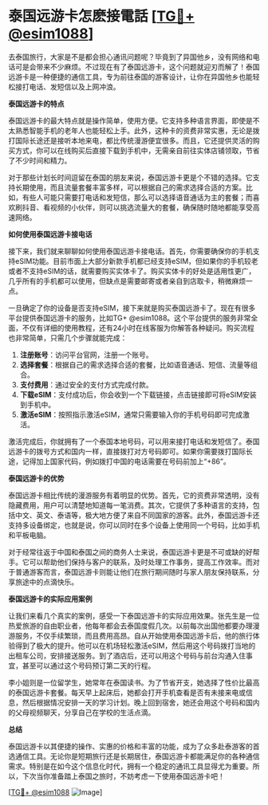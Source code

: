 # 泰国远游卡怎麽接電話 [[TG💪+ @esim1088](https://t.me/s/esim1088)]

去泰国旅行，大家是不是都会担心通讯问题呢？毕竟到了异国他乡，没有网络和电话可是会带来不少麻烦。不过现在有了泰国远游卡，这个问题就迎刃而解了！泰国远游卡是一种便捷的通信工具，专为前往泰国的游客设计，让你在异国他乡也能轻松接打电话、发短信以及上网冲浪。

**泰国远游卡的特点**

泰国远游卡的最大特点就是操作简单，使用方便。它支持多种语言界面，即使是不太熟悉智能手机的老年人也能轻松上手。此外，这种卡的资费非常实惠，无论是拨打国际长途还是接听本地来电，都比传统漫游便宜很多。而且，它还提供灵活的购买方式，你可以在线购买后直接下载到手机中，无需亲自前往实体店铺领取，节省了不少时间和精力。

对于那些计划长时间逗留在泰国的朋友来说，泰国远游卡更是个不错的选择。它支持长期使用，而且流量套餐丰富多样，可以根据自己的需求选择合适的方案。比如，有些人可能只需要打电话和发短信，那么可以选择语音通话为主的套餐；而喜欢刷抖音、看视频的小伙伴，则可以挑选流量大的套餐，确保随时随地都能享受高速网络。

**如何使用泰国远游卡接电话**

接下来，我们就来聊聊如何使用泰国远游卡接电话。首先，你需要确保你的手机支持eSIM功能。目前市面上大部分新款手机都已经支持eSIM，但如果你的手机较老或者不支持eSIM的话，就需要购买实体卡了。购买实体卡的好处是适用性更广，几乎所有的手机都可以使用，但缺点是需要邮寄或者亲自到店取卡，稍微麻烦一点。

一旦确定了你的设备是否支持eSIM，接下来就是购买泰国远游卡了。现在有很多平台提供泰国远游卡的服务，比如TG+ @esim1088。这个平台提供的服务非常全面，不仅有详细的使用教程，还有24小时在线客服为你解答各种疑问。购买流程也非常简单，只需几个步骤就能完成：

1. **注册账号**：访问平台官网，注册一个账号。
2. **选择套餐**：根据自己的需求选择合适的套餐，比如语音通话、短信、流量等组合。
3. **支付费用**：通过安全的支付方式完成付款。
4. **下载eSIM**：支付成功后，你会收到一个下载链接，点击链接即可将eSIM安装到手机中。
5. **激活eSIM**：按照指示激活eSIM，通常只需要输入你的手机号码即可完成激活。

激活完成后，你就拥有了一个泰国本地号码，可以用来接打电话和发短信了。泰国远游卡的拨号方式和国内一样，直接拨打对方号码即可。如果你需要拨打国际长途，记得加上国家代码，例如拨打中国的电话需要在号码前加上“+86”。

**泰国远游卡的优势**

泰国远游卡相比传统的漫游服务有着明显的优势。首先，它的资费非常透明，没有隐藏费用，用户可以清楚地知道每一笔消费。其次，它提供了多种语言的支持，包括中文、英文、泰语等，极大地方便了来自不同国家的游客。此外，泰国远游卡还支持多设备绑定，也就是说，你可以同时在多个设备上使用同一个号码，比如手机和平板电脑。

对于经常往返于中国和泰国之间的商务人士来说，泰国远游卡更是不可或缺的好帮手。它可以帮助他们保持与客户的联系，及时处理工作事务，提高工作效率。而对于普通游客而言，泰国远游卡则能让他们在旅行期间随时与家人朋友保持联系，分享旅途中的点滴快乐。

**泰国远游卡的实际应用案例**

让我们来看几个真实的案例，感受一下泰国远游卡的实际应用效果。张先生是一位热爱旅游的自由职业者，他每年都会去泰国度假几次。以前每次出国他都要办理漫游服务，不仅手续繁琐，而且费用高昂。自从开始使用泰国远游卡后，他的旅行体验得到了极大的提升。他可以在机场轻松激活eSIM，然后用这个号码拨打当地的出租车公司，安排接送服务。到了酒店后，还可以用这个号码与前台沟通入住事宜，甚至可以通过这个号码预订第二天的行程。

李小姐则是一位留学生，她常年在泰国读书。为了节省开支，她选择了性价比最高的泰国远游卡套餐。每天早上起床后，她都会打开手机查看是否有未接来电或信息，然后根据情况安排一天的学习计划。晚上回到宿舍，她还会用这个号码和国内的父母视频聊天，分享自己在学校的生活点滴。

**总结**

泰国远游卡以其便捷的操作、实惠的价格和丰富的功能，成为了众多赴泰游客的首选通信工具。无论你是短期旅行还是长期居住，泰国远游卡都能满足你的各种通信需求。特别是在如今这个信息化时代，拥有一个稳定的通讯工具显得尤为重要。所以，下次当你准备踏上泰国之旅时，不妨考虑一下使用泰国远游卡吧！

[[TG💪+ @esim1088](https://t.me/s/esim1088) ![Image](https://i.postimg.cc/4NQfJmqS/Snipaste-2025-05-13-00-14-12.png)]